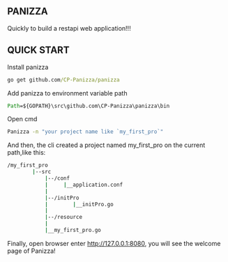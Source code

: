 ## PANIZZA

Quickly to build a restapi web application!!!

## QUICK START

Install panizza

``` cmd
go get github.com/CP-Panizza/panizza
```

Add panizza to environment variable path
```cmd
Path=${GOPATH}\src\github.com\CP-Panizza\panizza\bin
```
Open cmd
```cmd
Panizza -n "your project name like `my_first_pro`"
```
And then, the cli created a project named my_first_pro on the current path,like this:
```cmd
/my_first_pro
        |--src
            |--/conf
            |     |__application.conf 
            |
            |--/initPro
            |        |__initPro.go
            |
            |--/resource
            |
            |__my_first_pro.go
```
Finally, open browser enter http://127.0.0.1:8080, you will see the welcome page of Panizza!